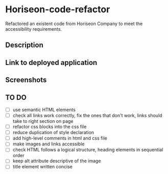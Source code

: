 # Horiseon-code-refactor

Refactored an existent code from Horiseon Company to meet the accessibility requirements.

## Description

## Link to deployed application

## Screenshots

## TO DO

- [ ] use semantic HTML elements
- [ ] check all links work correctly, fix the ones that don't work, links should take to right section on page
- [ ] refactor css blocks into the css file
- [ ] reduce duplication of style declaration
- [ ] add high-level comments in html and css file
- [ ] make images and links accessible
- [ ] check HTML follows a logical structure, heading elements in sequential order
- [ ] keep alt attribute descriptive of the image
- [ ] title element written concise
